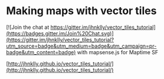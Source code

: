 # Making maps with vector tiles

[![Join the chat at https://gitter.im/jhnklly/vector_tiles_tutorial](https://badges.gitter.im/Join%20Chat.svg)](https://gitter.im/jhnklly/vector_tiles_tutorial?utm_source=badge&utm_medium=badge&utm_campaign=pr-badge&utm_content=badge)
with mapsense.js for Maptime SF

[http://jhnklly.github.io/vector_tiles_tutorial/](http://jhnklly.github.io/vector_tiles_tutorial/)
